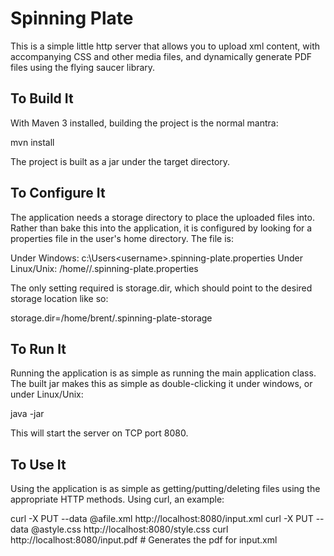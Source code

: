 # Spinning Plate

This is a simple little http server that allows you to upload xml content, with
accompanying CSS and other media files, and dynamically generate PDF files using
the flying saucer library.

## To Build It

With Maven 3 installed, building the project is the normal mantra:

  mvn install

The project is built as a jar under the target directory.

## To Configure It

The application needs a storage directory to place the uploaded files into.
Rather than bake this into the application, it is configured by looking for a
properties file in the user's home directory. The file is:

  Under Windows: c:\Users\<username>\.spinning-plate.properties
  Under Linux/Unix: /home/<username>/.spinning-plate.properties

The only setting required is storage.dir, which should point to the desired
storage location like so:

  storage.dir=/home/brent/.spinning-plate-storage

## To Run It

Running the application is as simple as running the main application class. The
built jar makes this as simple as double-clicking it under windows, or under
Linux/Unix:

  java -jar <spinning-plate-jar>

This will start the server on TCP port 8080.

## To Use It

Using the application is as simple as getting/putting/deleting files using the
appropriate HTTP methods. Using curl, an example:

 curl -X PUT --data @afile.xml http://localhost:8080/input.xml
 curl -X PUT --data @astyle.css http://localhost:8080/style.css
 curl http://localhost:8080/input.pdf # Generates the pdf for input.xml

